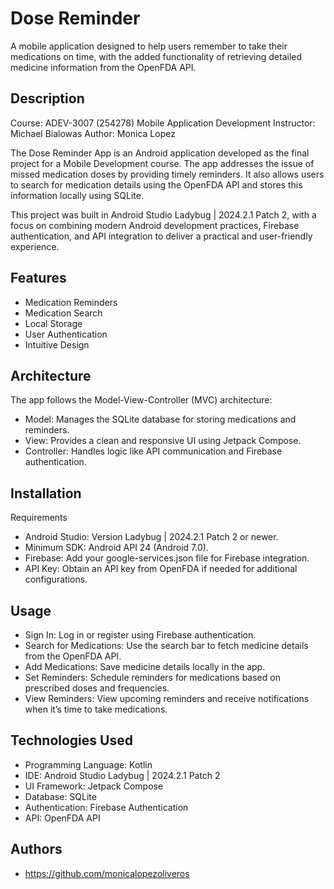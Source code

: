 
# Dose Reminder

A mobile application designed to help users remember to take their medications on time, with the added functionality of retrieving detailed medicine information from the OpenFDA API.


## Description

Course: ADEV-3007 (254278) Mobile Application Development
Instructor: Michael Bialowas
Author: Monica Lopez

The Dose Reminder App is an Android application developed as the final project for a Mobile Development course. The app addresses the issue of missed medication doses by providing timely reminders. It also allows users to search for medication details using the OpenFDA API and stores this information locally using SQLite.

This project was built in Android Studio Ladybug | 2024.2.1 Patch 2, with a focus on combining modern Android development practices, Firebase authentication, and API integration to deliver a practical and user-friendly experience.
## Features

- Medication Reminders
- Medication Search
- Local Storage
- User Authentication
- Intuitive Design


## Architecture

The app follows the Model-View-Controller (MVC) architecture:

- Model: Manages the SQLite database for storing medications and reminders.
- View: Provides a clean and responsive UI using Jetpack Compose.
- Controller: Handles logic like API communication and Firebase authentication.
## Installation

Requirements
- Android Studio: Version Ladybug | 2024.2.1 Patch 2 or newer.
- Minimum SDK: Android API 24 (Android 7.0).
- Firebase: Add your google-services.json file for Firebase integration.
- API Key: Obtain an API key from OpenFDA if needed for additional configurations.
    
## Usage

- Sign In: Log in or register using Firebase authentication.
- Search for Medications: Use the search bar to fetch medicine details from the OpenFDA API.
- Add Medications: Save medicine details locally in the app.
- Set Reminders: Schedule reminders for medications based on prescribed doses and frequencies.
- View Reminders: View upcoming reminders and receive notifications when it’s time to take medications.

## Technologies Used

- Programming Language: Kotlin
- IDE: Android Studio Ladybug | 2024.2.1 Patch 2
- UI Framework: Jetpack Compose
- Database: SQLite
- Authentication: Firebase Authentication
- API: OpenFDA API
## Authors

- https://github.com/monicalopezoliveros

